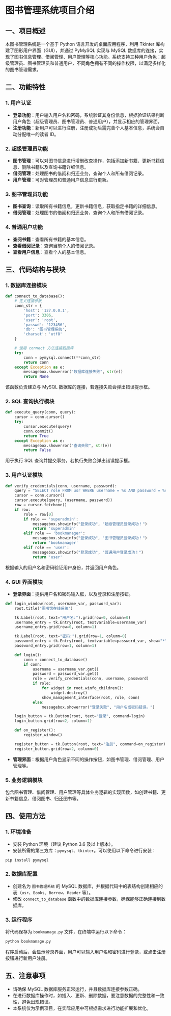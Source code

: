 # 图书管理系统项目介绍

## 一、项目概述
本图书管理系统是一个基于 Python 语言开发的桌面应用程序，利用 Tkinter 库构建了图形用户界面（GUI），并通过 PyMySQL 实现与 MySQL 数据库的连接，实现了图书信息管理、借阅管理、用户管理等核心功能。系统支持三种用户角色：超级管理员、图书管理员和普通用户，不同角色拥有不同的操作权限，以满足多样化的图书管理需求。

## 二、功能特性
### 1. 用户认证
- **登录功能**：用户输入用户名和密码，系统验证其身份信息，根据验证结果判断用户角色（超级管理员、图书管理员、普通用户），并显示相应的管理界面。
- **注册功能**：新用户可以进行注册，注册成功后需完善个人基本信息，系统会自动分配唯一的读者 ID。

### 2. 超级管理员功能
- **图书管理**：可以对图书信息进行增删改查操作，包括添加新书籍、更新书籍信息、删除书籍以及查询书籍详细信息。
- **借阅管理**：处理图书的借阅和归还业务，查询个人和所有借阅记录。
- **用户管理**：可对管理员和普通用户信息进行更新。

### 3. 图书管理员功能
- **图书查询**：读取所有书籍信息，更新书籍信息，获取指定书籍的详细信息。
- **借阅管理**：处理图书的借阅和归还业务，查询个人和所有借阅记录。

### 4. 普通用户功能
- **查阅书籍**：查看所有书籍的基本信息。
- **查看借阅记录**：查询当前个人的借阅记录。
- **查看用户信息**：查看个人的基本信息。

## 三、代码结构与模块
### 1. 数据库连接模块
```python
def connect_to_database():
    # 定义连接参数
    conn_str = {
        'host': '127.0.0.1',
        'port': 3306,
        'user': 'root',
        'passwd': '123456',
        'db': '图书管理系统',
        'charset': 'utf8'
    }

    # 使用 connect 方法连接数据库
    try:
        conn = pymysql.connect(**conn_str)
        return conn
    except Exception as e:
        messagebox.showerror("数据库连接失败", str(e))
        return None
```
该函数负责建立与 MySQL 数据库的连接，若连接失败会弹出错误提示框。

### 2. SQL 查询执行模块
```python
def execute_query(conn, query):
    cursor = conn.cursor()
    try:
        cursor.execute(query)
        conn.commit()
        return True
    except Exception as e:
        messagebox.showerror("查询失败", str(e))
        return False
```
用于执行 SQL 查询并提交事务，若执行失败会弹出错误提示框。

### 3. 用户认证模块
```python
def verify_credentials(conn, username, password):
    query = "SELECT role FROM usr WHERE username = %s AND password = %s"
    cursor = conn.cursor()
    cursor.execute(query, (username, password))
    row = cursor.fetchone()
    if row:
        role = row[0]
        if role == 'superadmin':
            messagebox.showinfo("登录成功", "超级管理员登录成功！")
            return 'superadmin'
        elif role == 'bookmanager':
            messagebox.showinfo("登录成功", "图书管理员登录成功！")
            return 'bookmanager'
        elif role == 'user':
            messagebox.showinfo("登录成功", "普通用户登录成功！")
            return 'user'
```
根据输入的用户名和密码验证用户身份，并返回用户角色。

### 4. GUI 界面模块
- **登录界面**：提供用户名和密码输入框，以及登录和注册按钮。
```python
def login_window(root, username_var, password_var):
    root.title("图书馆在线系统")

    tk.Label(root, text="用户名:").grid(row=0, column=0)
    username_entry = tk.Entry(root, textvariable=username_var)
    username_entry.grid(row=0, column=1)

    tk.Label(root, text="密码:").grid(row=1, column=0)
    password_entry = tk.Entry(root, textvariable=password_var, show="*")
    password_entry.grid(row=1, column=1)

    def login():
        conn = connect_to_database()
        if conn:
            username = username_var.get()
            password = password_var.get()
            role = verify_credentials(conn, username, password)
            if role:
                for widget in root.winfo_children():
                    widget.destroy()
                show_management_interface(root, role, conn)
            else:
                messagebox.showerror("登录失败", "用户名或密码错误。")

    login_button = tk.Button(root, text="登录", command=login)
    login_button.grid(row=2, column=1)

    def on_register():
        register_window()

    register_button = tk.Button(root, text="注册", command=on_register)
    register_button.grid(row=2, column=0)
```
- **管理界面**：根据用户角色显示不同的操作按钮，如图书管理、借阅管理、用户管理等。

### 5. 业务逻辑模块
包含图书管理、借阅管理、用户管理等具体业务逻辑的实现函数，如创建书籍、更新书籍信息、借阅图书、归还图书等。

## 四、使用方法
### 1. 环境准备
- 安装 Python 环境（建议 Python 3.6 及以上版本）。
- 安装所需的第三方库：`pymysql`、`tkinter`。可以使用以下命令进行安装：
```bash
pip install pymysql
```

### 2. 数据库配置
- 创建名为 `图书管理系统` 的 MySQL 数据库，并根据代码中的表结构创建相应的表（`usr`、`Books`、`Borrow`、`Reader` 等）。
- 修改 `connect_to_database` 函数中的数据库连接参数，确保能够正确连接到数据库。

### 3. 运行程序
将代码保存为 `bookmanage.py` 文件，在终端中运行以下命令：
```bash
python bookmanage.py
```
程序启动后，会显示登录界面，用户可以输入用户名和密码进行登录，或点击注册按钮进行新用户注册。

## 五、注意事项
- 请确保 MySQL 数据库服务正常运行，并且数据库连接参数正确。
- 在进行数据库操作时，如插入、更新、删除数据，要注意数据的完整性和一致性，避免出现错误。
- 本系统仅为示例项目，在实际应用中可根据需求进行功能扩展和优化。
